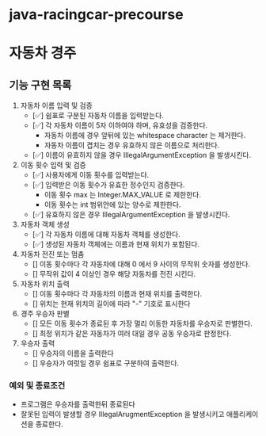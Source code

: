 # java-racingcar-precourse
# 자동차 경주
## 기능 구현 목록
1. 자동차 이름 입력 및 검증
    - [✅] 쉼표로 구분된 자동차 이름을 입력받는다.
    - [✅] 각 자동차 이름이 5자 이하여야 하며, 유효성을 검증한다.
      - 자동차 이름에 경우 앞뒤에 있는 whitespace character 는 제거한다.
      - 자동차 이름이 겹치는 경우 유효하지 않은 이름으로 처리한다.
    - [✅] 이름이 유효하지 않을 경우 IllegalArgumentException 을 발생시킨다.
2. 이동 횟수 입력 및 검증
    - [✅] 사용자에게 이동 횟수를 입력받는다.
    - [✅] 입력받은 이동 횟수가 유효한 정수인지 검증한다.
      - 이동 횟수 max 는 Integer.MAX_VALUE 로 제한한다.
      - 이동 횟수는 int 범위안에 있는 양수로 제한한다.
    - [✅] 유효하지 않은 경우 IllegalArgumentException 을 발생시킨다.
3. 자동차 객체 생성
   - [✅] 각 자동차 이름에 대해 자동차 객체를 생성한다.
   - [✅] 생성된 자동차 객체에는 이름과 현재 위치가 포함된다.
4. 자동차 전진 또는 멈춤
   - [] 이동 횟수마다 각 자동차에 대해 0 에서 9 사이의 무작위 숫자를 생성한다.
   - [] 무작위 값이 4 이상인 경우 해당 자동차를 전진 시킨다.
5. 자동차 위치 출력
   - [] 이동 횟수마다 각 자동차의 이름과 현재 위치를 출력한다.
   - [] 위치는 현재 위치의 길이에 따라 "-" 기호로 표시한다
6. 경주 우승자 판별
   - [] 모든 이동 횟수가 종료된 후 가장 멀리 이동한 자동차를 우승자로 판별한다.
   - [] 최정 위치가 같은 자동차가 여러 대일 경우 공동 우승자로 판정한다.
7. 우승자 출력
    - [] 우승자의 이름을 출력한다
    - [] 우승자가 여럿일 경우 쉼표로 구분하여 출력한다.

### 예외 및 종료조건
- 프로그램은 우승자를 출력한뒤 종료된다
- 잘못된 입력이 발생할 경우 IllegalArugmentException 을 발생시키고 애플리케이션을 종료한다.